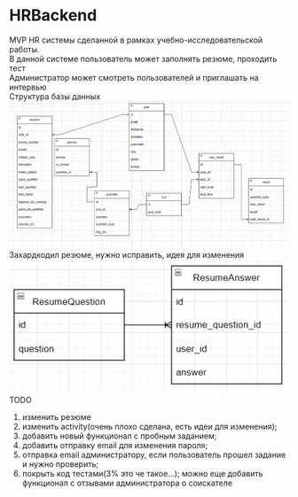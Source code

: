 # HRBackend
MVP HR системы сделанной в рамках учебно-исследовательской работы.\
В данной системе пользователь может заполнять резюме, проходить тест\
Администратор может смотреть пользователей и приглашать на интервью\
Структура базы данных\
![ЕР диаграмма бд](/img/db.png)\
Захардкодил резюме, нужно исправить, идея для изменения\
![изменение](/img/new_resume_version.png)\
TODO
1. изменить резюме
2. изменить activity(очень плохо сделана, есть идеи для изменения);
3. добавить новый функционал с пробным заданием;
4. добавить отправку email для изменения пароля;
5. отправка email администратору, если пользователь прошел задание и нужно проверить;
6. покрыть код тестами(3% это че такое...);
можно еще добавить функционал с отзывами администратора о соискателе